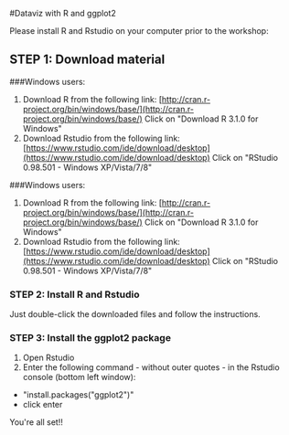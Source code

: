 #Dataviz with R and ggplot2

Please install R and Rstudio on your computer prior to the workshop:

## STEP 1: Download material
###Windows users:
  1) Download R from the following link: [http://cran.r-project.org/bin/windows/base/](http://cran.r-project.org/bin/windows/base/)
     Click on "Download R 3.1.0 for Windows"
  2) Download Rstudio from the following link: [https://www.rstudio.com/ide/download/desktop](https://www.rstudio.com/ide/download/desktop)
     Click on "RStudio 0.98.501 - Windows XP/Vista/7/8"

###Windows users:
  1) Download R from the following link: [http://cran.r-project.org/bin/windows/base/](http://cran.r-project.org/bin/windows/base/)
     Click on "Download R 3.1.0 for Windows"
  2) Download Rstudio from the following link: [https://www.rstudio.com/ide/download/desktop](https://www.rstudio.com/ide/download/desktop)
     Click on "RStudio 0.98.501 - Windows XP/Vista/7/8"

### STEP 2: Install R and Rstudio
Just double-click the downloaded files and follow the instructions.

### STEP 3: Install the ggplot2 package
1) Open Rstudio
2) Enter the following command - without outer quotes - in the Rstudio console (bottom left window):

* "install.packages("ggplot2")"
* click enter

You're all set!!

